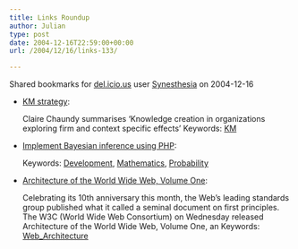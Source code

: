 ```yaml
---
title: Links Roundup
author: Julian
type: post
date: 2004-12-16T22:59:00+00:00
url: /2004/12/16/links-133/

---
```

Shared bookmarks for [del.icio.us][1] user  [Synesthesia][2] on 2004-12-16

  * [KM strategy][3]:
  
    Claire Chaundy summarises &#8216;Knowledge creation in organizations exploring firm and context specific effects&#8217; Keywords: [KM][4]
  * [Implement Bayesian inference using PHP][5]:
   
    Keywords: [Development][6], [Mathematics][7], [Probability][8]
  * [Architecture of the World Wide Web, Volume One][9]:
  
    Celebrating its 10th anniversary this month, the Web&#8217;s leading standards group published what it called a seminal document on first principles. The W3C (World Wide Web Consortium) on Wednesday released Architecture of the World Wide Web, Volume One, an Keywords: [Web_Architecture][10]

 [1]: http://del.icio.us/
 [2]: http://del.icio.us/synesthesia
 [3]: http://clairechaundy.typepad.com/organised_chaos/2004/12/km_strategy.html "http://clairechaundy.typepad.com/organised_chaos/2004/12/km_strategy.html"
 [4]: http://del.icio.us/synesthesia/KM
 [5]: http://www-106.ibm.com/developerworks/web/library/wa-bayes1/ "http://www-106.ibm.com/developerworks/web/library/wa-bayes1/"
 [6]: http://del.icio.us/synesthesia/Development
 [7]: http://del.icio.us/synesthesia/Mathematics
 [8]: http://del.icio.us/synesthesia/Probability
 [9]: http://www.w3.org/TR/2004/REC-webarch-20041215/ "http://www.w3.org/TR/2004/REC-webarch-20041215/"
 [10]: http://del.icio.us/synesthesia/Web_Architecture